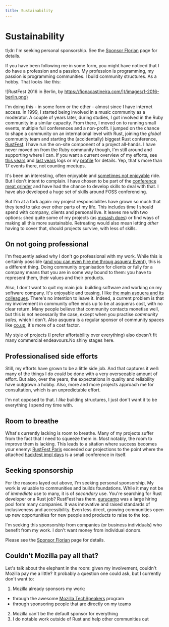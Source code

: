 ```yaml
---
title: Sustainability
---
```


# Sustainability

tl;dr: I'm seeking personal sponsorship. See the [Sponsor Florian](/sponsor-florian) page for details.

If you have been following me in some form, you might have noticed that I do have a profession and a passion. My profession is programming, my passion is programming communities. I build community structures. As a hobby. That looks like this:

![RustFest 2016 in Berlin, by https://fionacastineira.com/](/images/1-2016-berlin.png)

I'm doing this - in some form or the other - almost since I have internet access. In 1999, I started being involved in a music community as a moderator. A couple of years later, during studies, I got involved in the Ruby community in a similar capacity. From there, I moved on to running small events, multiple full conferences and a non-profit. I jumped on the chance to shape a community on an international level with Rust, joining the _global_ community team and starting the (accidentally) biggest Rust conference, [RustFest](https://rustfest.eu). I have run the on-site component of a project all-hands. I have never moved on from the Ruby community though, I'm still around and supporting where I can. If you want a current overview of my efforts, see [this years](foss-2018-log/) and [last years](rust-2017-retrospective) logs or my [profile](http://skade.me/profile.html) for details. Yep, that's more than 17 events there, not counting meetups.

It's been an interesting, often enjoyable and [sometimes not enjoyable](http://skade.me/blog/2013/exhaustion.html) ride. But I don't intent to complain. I have chosen to be part of the [conference meat grinder](https://medium.com/@mxsash/are-we-not-all-volunteer-organisers-here-and-does-it-matter-498e300e7366) and have had the chance to develop skills to deal with that. I have also developed a huge set of skills around FOSS conferencing.

But I'm at a fork again: my project responsibilites have grown so much that they tend to take over other parts of my life. This includes time I should spend with company, clients and personal live. It leaves me with two options: shed quite some of my projects (as [mxsash does](https://medium.com/@mxsash/are-we-not-all-volunteer-organisers-here-and-does-it-matter-498e300e7366)) or find ways of making all this more sustainable. Retreating would also mean letting _other_ having to cover that, should projects survive, with less of skills.

## On not going professional

I'm frequently asked why I don't go professional with my work. While this is certainly possible ([and you can even hire me throug asquera Event](http://event.asquera.de/)), this is a different thing. Doing community organisation for clients or fully for a company means that you are in some way bound to them: you have to represent them, their values and their products.

Also, I don't want to quit my main job: building software and working on my software company. It's enjoyable and teasing, I like [the main asquera and its colleagues](http://asquera.de/). There's no intention to leave it. Indeed, a current problem is that my involvement in community often ends up to be at asqueras cost, with no clear return. Many people believe that community contacts monetise well, but this is not necessarily the case, except when you practise _community sales_, which I don't. Also asquera is a regular sponsor of community spaces like [co.up](http://co-up.de/), it's more of a cost factor.

My style of projects (I prefer affortability over everything) also doesn't fit many commercial endeavours.No shiny stages here.

## Professionalised side efforts

Still, my efforts have grown to be a little side job. And that captures it well: many of the things I do _could_ be done with a very overseeable amount of effort. But also, over the years, the expectations in quality and reliability have outgrown a hobby. Also, more and more projects approach me for consultation, which is an unpredictable effort.

I'm not opposed to that. I _like_ building structures, I just don't want it to be everything I spend my time with.

## Room to breathe

What's currently lacking is room to breathe. Many of my projects suffer from the fact that I need to squeeze them in. Most notably, the room to improve them is lacking. This leads to a sitation where success becomes your enemy: [RustFest Paris](https://paris.rustfest.eu) exceeded our projections to the point where the attached [hackfest impl days](https://paris.rustfest.eu/about_impl_days/) is a small conference in itself.

## Seeking sponsorship

For the reasons layed out above, I'm seeking personal sponsorship. My work is valuable to communities and builds foundations. While it may not be of _immediate_ use to many, it is of _secondary_ use. You're searching for Rust developer or a Rust job? RustFest has them. [eurucamp](https://eurucamp.org) was a large hiring pool form many companies. It was innovative and raised standards of inclusiveness and accessibility. Even less direct, growing communities open up new opportunities for new people and products to raise to the top.

I'm seeking this sponsorship from companies (or business individuals) who benefit from my work. I don't want money from individual donors.

Please see the [Sponsor Florian](sponsor-florian) page for details.

## Couldn't Mozilla pay all that?

Let's talk about the elephant in the room: given my involvement, couldn't Mozilla pay me a little? It probably a question one could ask, but I currently don't want to:

1) Mozilla already sponsors my work:
  * through the awesome [Mozilla TechSpeakers](https://wiki.mozilla.org/TechSpeakers) program
  * through sponsoring people that are directly on my teams
2) Mozilla can't be the default sponsor for everything
3) I do notable work outside of Rust and help other communities out

